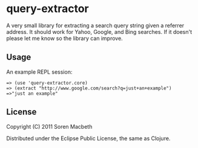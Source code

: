 # query-extractor

A very small library for extracting a search query string given a
referrer address. It should work for Yahoo, Google, and Bing
searches. If it doesn't please let me know so the library can improve.

## Usage

An example REPL session:

    => (use 'query-extractor.core)
    => (extract "http://www.google.com/search?q=just+an+example")
    =>"just an example"

## License

Copyright (C) 2011 Soren Macbeth

Distributed under the Eclipse Public License, the same as Clojure.
